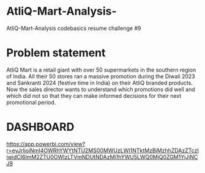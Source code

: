 # AtliQ-Mart-Analysis-
AtliQ-Mart-Analysis codebasics resume challenge #9   
# Problem statement
  AtliQ Mart is a retail giant with over 50 supermarkets in the southern region of India. All their 50 stores ran a massive promotion during the Diwali 2023 and Sankranti 2024 (festive time in India) on their AtliQ branded products. Now the sales director wants to understand which promotions did well and which did not so that they can make informed decisions for their next promotional period.      
  
  # DASHBOARD 
  
  https://app.powerbi.com/view?r=eyJrIjoiNmI4OWRhYWYtNTU2MS00MWUzLWI1NTktMzBiMzhhZDAzZTczIiwidCI6ImM2ZTU0OWIzLTVmNDUtNDAzMi1hYWU5LWQ0MjQ0ZGM1YjJjNCJ9
